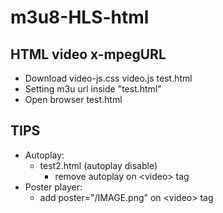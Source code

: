 # m3u8-HLS-html

## HTML video x-mpegURL ##
* Download video-js.css video.js test.html
* Setting m3u url inside "test.html"
* Open browser test.html

## TIPS ##
* Autoplay:
    * test2.html (autoplay disable)
       * remove autoplay on \<video\> tag
* Poster player:
    * add poster="/IMAGE.png" on \<video\> tag
